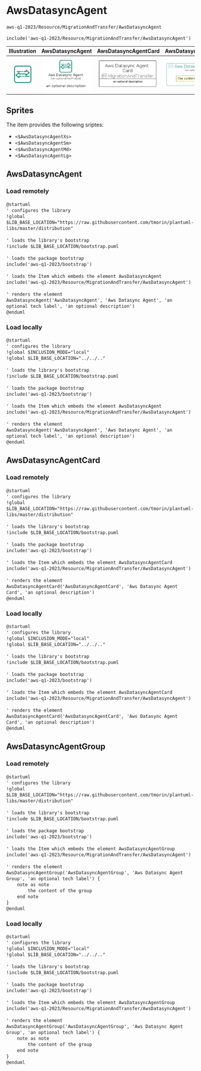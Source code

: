# AwsDatasyncAgent


```text
aws-q1-2023/Resource/MigrationAndTransfer/AwsDatasyncAgent
```

```text
include('aws-q1-2023/Resource/MigrationAndTransfer/AwsDatasyncAgent')
```



| Illustration | AwsDatasyncAgent | AwsDatasyncAgentCard | AwsDatasyncAgentGroup |
| :---: | :---: | :---: | :---: |
| ![illustration for Illustration](../../../aws-q1-2023/Resource/MigrationAndTransfer/AwsDatasyncAgent.png) | ![illustration for AwsDatasyncAgent](../../../aws-q1-2023/Resource/MigrationAndTransfer/AwsDatasyncAgent.Local.png) | ![illustration for AwsDatasyncAgentCard](../../../aws-q1-2023/Resource/MigrationAndTransfer/AwsDatasyncAgentCard.Local.png) | ![illustration for AwsDatasyncAgentGroup](../../../aws-q1-2023/Resource/MigrationAndTransfer/AwsDatasyncAgentGroup.Local.png) |



## Sprites
The item provides the following sriptes:

- `<$AwsDatasyncAgentXs>`
- `<$AwsDatasyncAgentSm>`
- `<$AwsDatasyncAgentMd>`
- `<$AwsDatasyncAgentLg>`





## AwsDatasyncAgent

### Load remotely
```plantuml
@startuml
' configures the library
!global $LIB_BASE_LOCATION="https://raw.githubusercontent.com/tmorin/plantuml-libs/master/distribution"

' loads the library's bootstrap
!include $LIB_BASE_LOCATION/bootstrap.puml

' loads the package bootstrap
include('aws-q1-2023/bootstrap')

' loads the Item which embeds the element AwsDatasyncAgent
include('aws-q1-2023/Resource/MigrationAndTransfer/AwsDatasyncAgent')

' renders the element
AwsDatasyncAgent('AwsDatasyncAgent', 'Aws Datasync Agent', 'an optional tech label', 'an optional description')
@enduml
```

### Load locally
```plantuml
@startuml
' configures the library
!global $INCLUSION_MODE="local"
!global $LIB_BASE_LOCATION="../../.."

' loads the library's bootstrap
!include $LIB_BASE_LOCATION/bootstrap.puml

' loads the package bootstrap
include('aws-q1-2023/bootstrap')

' loads the Item which embeds the element AwsDatasyncAgent
include('aws-q1-2023/Resource/MigrationAndTransfer/AwsDatasyncAgent')

' renders the element
AwsDatasyncAgent('AwsDatasyncAgent', 'Aws Datasync Agent', 'an optional tech label', 'an optional description')
@enduml
```

## AwsDatasyncAgentCard

### Load remotely
```plantuml
@startuml
' configures the library
!global $LIB_BASE_LOCATION="https://raw.githubusercontent.com/tmorin/plantuml-libs/master/distribution"

' loads the library's bootstrap
!include $LIB_BASE_LOCATION/bootstrap.puml

' loads the package bootstrap
include('aws-q1-2023/bootstrap')

' loads the Item which embeds the element AwsDatasyncAgentCard
include('aws-q1-2023/Resource/MigrationAndTransfer/AwsDatasyncAgent')

' renders the element
AwsDatasyncAgentCard('AwsDatasyncAgentCard', 'Aws Datasync Agent Card', 'an optional description')
@enduml
```

### Load locally
```plantuml
@startuml
' configures the library
!global $INCLUSION_MODE="local"
!global $LIB_BASE_LOCATION="../../.."

' loads the library's bootstrap
!include $LIB_BASE_LOCATION/bootstrap.puml

' loads the package bootstrap
include('aws-q1-2023/bootstrap')

' loads the Item which embeds the element AwsDatasyncAgentCard
include('aws-q1-2023/Resource/MigrationAndTransfer/AwsDatasyncAgent')

' renders the element
AwsDatasyncAgentCard('AwsDatasyncAgentCard', 'Aws Datasync Agent Card', 'an optional description')
@enduml
```

## AwsDatasyncAgentGroup

### Load remotely
```plantuml
@startuml
' configures the library
!global $LIB_BASE_LOCATION="https://raw.githubusercontent.com/tmorin/plantuml-libs/master/distribution"

' loads the library's bootstrap
!include $LIB_BASE_LOCATION/bootstrap.puml

' loads the package bootstrap
include('aws-q1-2023/bootstrap')

' loads the Item which embeds the element AwsDatasyncAgentGroup
include('aws-q1-2023/Resource/MigrationAndTransfer/AwsDatasyncAgent')

' renders the element
AwsDatasyncAgentGroup('AwsDatasyncAgentGroup', 'Aws Datasync Agent Group', 'an optional tech label') {
    note as note
        the content of the group
    end note
}
@enduml
```

### Load locally
```plantuml
@startuml
' configures the library
!global $INCLUSION_MODE="local"
!global $LIB_BASE_LOCATION="../../.."

' loads the library's bootstrap
!include $LIB_BASE_LOCATION/bootstrap.puml

' loads the package bootstrap
include('aws-q1-2023/bootstrap')

' loads the Item which embeds the element AwsDatasyncAgentGroup
include('aws-q1-2023/Resource/MigrationAndTransfer/AwsDatasyncAgent')

' renders the element
AwsDatasyncAgentGroup('AwsDatasyncAgentGroup', 'Aws Datasync Agent Group', 'an optional tech label') {
    note as note
        the content of the group
    end note
}
@enduml
```

